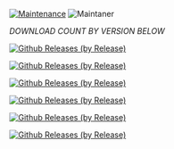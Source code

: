 [![Maintenance](https://img.shields.io/badge/Maintained%3F-yes-green.svg)](https://GitHub.com/Naereen/StrapDown.js/graphs/commit-activity)   ![Maintaner](https://img.shields.io/badge/maintainer-abhixv-blue)

*DOWNLOAD COUNT BY VERSION BELOW*

[![Github Releases (by Release)](https://img.shields.io/github/downloads/HyconOS-Releases/begonia/V4.5/total.svg)](https://GitHub.com/Hycon-Releases/begonia/releases)


[![Github Releases (by Release)](https://img.shields.io/github/downloads/HyconOS-Releases/begonia/V4.0/total.svg)](https://GitHub.com/Hycon-Releases/begonia/releases)


[![Github Releases (by Release)](https://img.shields.io/github/downloads/HyconOS-Releases/begonia/V3.5/total.svg)](https://GitHub.com/Hycon-Releases/begonia/releases)


[![Github Releases (by Release)](https://img.shields.io/github/downloads/HyconOS-Releases/begonia/v3.0/total.svg)](https://GitHub.com/Hycon-Releases/begonia/releases)



[![Github Releases (by Release)](https://img.shields.io/github/downloads/HyconOS-Releases/begonia/V2.5/total.svg)](https://GitHub.com/Hycon-Releases/begonia/releases)



[![Github Releases (by Release)](https://img.shields.io/github/downloads/HyconOS-Releases/begonia/V2.0/total.svg)](https://GitHub.com/Hycon-Releases/begonia/releases)


